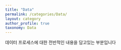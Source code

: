 ```yaml
---
title: "Data"
permalink: /categories/Data/
layout: category
author_profile: true
taxonomy: Data
---
```


데이터 프로세스에 대한 전반적인 내용을 담고있는 부분입니다